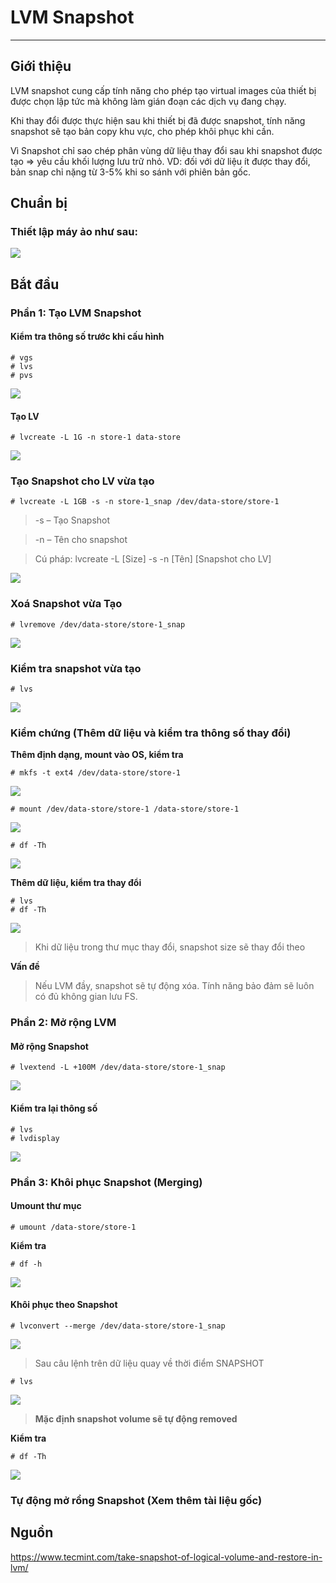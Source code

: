 # LVM Snapshot
---
## Giới thiệu
LVM snapshot cung cấp tính năng cho phép tạo virtual images của thiết bị được chọn lập tức mà không làm gián đoạn các dịch vụ đang chạy.

Khi thay đổi được thực hiện sau khi thiết bị đã được snapshot, tính năng snapshot sẽ tạo bản copy khu vực, cho phép khôi phục khi cần.

Vì Snapshot chỉ sao chép phân vùng dữ liệu thay đổi sau khi snapshot được tạo => yêu cầu khối lượng lưu trữ nhỏ. VD: đối với dữ liệu ít được thay đổi, bản snap chỉ nặng từ 3-5% khi so sánh với phiên bản gốc.

## Chuẩn bị
### Thiết lập máy ảo như sau:
![](PIC/basic-lvm-1.png)

## Bắt đầu
### Phần 1: Tạo LVM Snapshot
#### Kiểm tra thông số trước khi cấu hình
```
# vgs
# lvs
# pvs
```
![](PIC/snap-1.png)

#### Tạo LV
```
# lvcreate -L 1G -n store-1 data-store
```
![](PIC/snap-2.png)
### Tạo Snapshot cho LV vừa tạo
```
# lvcreate -L 1GB -s -n store-1_snap /dev/data-store/store-1
```
> -s – Tạo Snapshot

> -n – Tên cho snapshot

> Cú pháp: lvcreate -L [Size] -s -n [Tên] [Snapshot cho LV]

![](PIC/snap-3.png)

### Xoá Snapshot vừa Tạo
```
# lvremove /dev/data-store/store-1_snap
```
![](PIC/snap-4.png)

### Kiểm tra snapshot vừa tạo
```
# lvs
```
![](PIC/snap-5.png)
### Kiểm chứng (Thêm dữ liệu và kiểm tra thông số thay đổi)
__Thêm định dạng, mount vào OS, kiểm tra__
```
# mkfs -t ext4 /dev/data-store/store-1
```
![](PIC/snap-6.png)
```
# mount /dev/data-store/store-1 /data-store/store-1
```
![](PIC/snap-7.png)
```
# df -Th
```
![](PIC/snap-8.png)

__Thêm dữ liệu, kiểm tra thay đổi__
```
# lvs
# df -Th
```
![](PIC/snap-9.png)

> Khi dữ liệu trong thư mục thay đổi, snapshot size sẽ thay đổi theo

__Vấn đề__

> Nếu LVM đầy, snapshot sẽ tự động xóa. Tính năng bảo đảm sẽ luôn có đủ không gian lưu FS.

### Phần 2: Mở rộng LVM
#### Mở rộng Snapshot
```
# lvextend -L +100M /dev/data-store/store-1_snap
```
![](PIC/snap-10.png)
#### Kiểm tra lại thông số
```
# lvs
# lvdisplay
```
![](PIC/snap-11.png)

### Phần 3: Khôi phục Snapshot (Merging)
#### Umount thư mục
```
# umount /data-store/store-1
```
__Kiểm tra__
```
# df -h
```
![](PIC/snap-12.png)
#### Khôi phục theo Snapshot
```
# lvconvert --merge /dev/data-store/store-1_snap
```
![](PIC/snap-13.png)
> Sau câu lệnh trên dữ liệu quay về thời điểm SNAPSHOT

```
# lvs
```
![](PIC/snap-13-1.png)
> __Mặc định snapshot volume sẽ tự động removed__

__Kiểm tra__
```
# df -Th
```
![](PIC/snap-14.png)

### Tự động mở rổng Snapshot (Xem thêm tài liệu gốc)

## Nguồn
https://www.tecmint.com/take-snapshot-of-logical-volume-and-restore-in-lvm/
